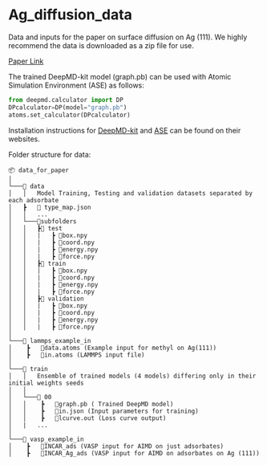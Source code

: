 # Ag_diffusion_data

Data and inputs for the paper on surface diffusion on Ag (111). We highly recommend the data is downloaded as a zip file for use. 

[Paper Link]()

The trained DeepMD-kit model (graph.pb) can be used with Atomic Simulation Environment (ASE) as follows:

```python
from deepmd.calculator import DP
DPcalculator=DP(model="graph.pb")
atoms.set_calculator(DPcalculator)
```

Installation instructions for [DeepMD-kit](https://docs.deepmodeling.com/projects/deepmd/en/master/getting-started/install.html) and [ASE](https://wiki.fysik.dtu.dk/ase/) can be found on their websites.

Folder structure for data:

```
📦 data_for_paper
│
└───📂 data
│   │   Model Training, Testing and validation datasets separated by each adsorbate
│   ┣   📜 type_map.json
│   │   ...
│   └───📂subfolders
│   │   ┣📂 test
│   │   |   ┣ 📜box.npy
│   │   |   ┣ 📜coord.npy
│   │   |   ┣ 📜energy.npy
│   │   |   ┣ 📜force.npy
│   │   ┣📂 train
│   │   |   ┣ 📜box.npy
│   │   |   ┣ 📜coord.npy
│   │   |   ┣ 📜energy.npy
│   │   |   ┣ 📜force.npy
│   │   ┣📂 validation
│   │   |   ┣ 📜box.npy
│   │   |   ┣ 📜coord.npy
│   │   |   ┣ 📜energy.npy
│   │   |   ┣ 📜force.npy
│   
└───📂 lammps_example_in
│    ┣   📜data.atoms (Example input for methyl on Ag(111))
│    ┣   📜in.atoms (LAMMPS input file)
│   
└───📂 train
│   │   Ensemble of trained models (4 models) differing only in their initial weights seeds
│   │
│   └───📂 00
│   │    ┣   📜graph.pb ( Trained DeepMD model)  
│   │    ┣   📜in.json (Input parameters for training)
│   │    ┣   📜lcurve.out (Loss curve output)
│   |   ...
│  
└───📂 vasp_example_in
│    ┣   📜INCAR_ads (VASP input for AIMD on just adsorbates)
│    ┣   📜INCAR_Ag_ads (VASP input for AIMD on adsorbates on Ag (111))

```
